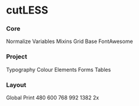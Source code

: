 # cutLESS

### Core
Normalize
Variables
Mixins
Grid
Base
FontAwesome

### Project
Typography
Colour
Elements
Forms
Tables

### Layout
Global
Print
480
600
768
992
1382
2x